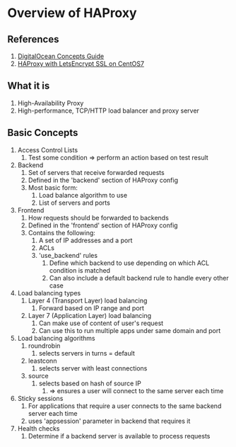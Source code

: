 # Overview of HAProxy

## References

1. [DigitalOcean Concepts Guide](https://www.digitalocean.com/community/tutorials/an-introduction-to-haproxy-and-load-balancing-concepts)
1. [HAProxy with LetsEncrypt SSL on CentOS7](https://www.digitalocean.com/community/tutorials/how-to-secure-haproxy-with-let-s-encrypt-on-centos-7)

## What it is

1. High-Availability Proxy
1. High-performance, TCP/HTTP load balancer and proxy server

## Basic Concepts

1. Access Control Lists
   1. Test some condition => perform an action based on test result
1. Backend
   1. Set of servers that receive forwarded requests
   1. Defined in the 'backend' section of HAProxy config
   1. Most basic form:
      1. Load balance algorithm to use
      1. List of servers and ports
1. Frontend
   1. How requests should be forwarded to backends
   1. Defined in the 'frontend' section of HAProxy config
   1. Contains the following:
      1. A set of IP addresses and a port
      1. ACLs
      1. 'use_backend' rules
         1. Define which backend to use depending on which ACL condition is matched
         1. Can also include a default backend rule to handle every other case
1. Load balancing types
   1. Layer 4 (Transport Layer) load balancing
      1. Forward based on IP range and port
   1. Layer 7 (Application Layer) load balancing
      1. Can make use of content of user's request
      1. Can use this to run multiple apps under same domain and port
1. Load balancing algorithms
   1. roundrobin
      1. selects servers in turns = default
   1. leastconn
      1. selects server with least connections
   1. source
      1. selects based on hash of source IP
         1. => ensures a user will connect to the same server each time
1. Sticky sessions
   1. For applications that require a user connects to the same backend server each time
   1. uses 'appsession' parameter in backend that requires it
1. Health checks
   1. Determine if a backend server is available to process requests
